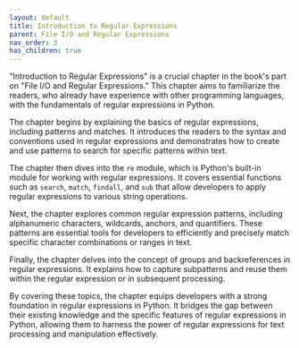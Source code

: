 ```yaml
---
layout: default
title: Introduction to Regular Expressions
parent: File I/O and Regular Expressions
nav_order: 3
has_children: true
---
```

"Introduction to Regular Expressions" is a crucial chapter in the book's part on "File I/O and Regular Expressions." This chapter aims to familiarize the readers, who already have experience with other programming languages, with the fundamentals of regular expressions in Python.

The chapter begins by explaining the basics of regular expressions, including patterns and matches. It introduces the readers to the syntax and conventions used in regular expressions and demonstrates how to create and use patterns to search for specific patterns within text.

The chapter then dives into the `re` module, which is Python's built-in module for working with regular expressions. It covers essential functions such as `search`, `match`, `findall`, and `sub` that allow developers to apply regular expressions to various string operations.

Next, the chapter explores common regular expression patterns, including alphanumeric characters, wildcards, anchors, and quantifiers. These patterns are essential tools for developers to efficiently and precisely match specific character combinations or ranges in text.

Finally, the chapter delves into the concept of groups and backreferences in regular expressions. It explains how to capture subpatterns and reuse them within the regular expression or in subsequent processing.

By covering these topics, the chapter equips developers with a strong foundation in regular expressions in Python. It bridges the gap between their existing knowledge and the specific features of regular expressions in Python, allowing them to harness the power of regular expressions for text processing and manipulation effectively.